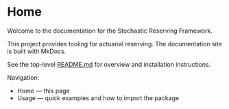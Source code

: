 # Home

Welcome to the documentation for the Stochastic Reserving Framework.

This project provides tooling for actuarial reserving. The documentation site is built with MkDocs.

See the top-level [README.md](../README.md) for overview and installation instructions.

Navigation:

- Home — this page
- Usage — quick examples and how to import the package

